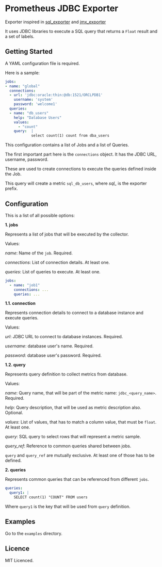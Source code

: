# Prometheus JDBC Exporter

Exporter inspired in [sql_exporter](https://github.com/justwatchcom/sql_exporter) and [jmx_exporter](https://github.com/prometheus/jmx_exporter)

It uses JDBC libraries to execute a SQL query that returns a `Float` result and a set of labels.

## Getting Started

A YAML configuration file is required. 

Here is a sample:

```yaml
jobs:
- name: "global"
  connections:
  - url: 'jdbc:oracle:thin:@db:1521/ORCLPDB1'
    username: 'system'
    password: 'welcome1'
  queries:
  - name: "db_users"
    help: "Database Users"
    values:
      - "count"
    query:  |
            select count(1) count from dba_users
```

This configuration contains a list of Jobs and a list of Queries.

The first important part here is the `connections` object. It has the JDBC URL, username, password.

These are used to create connections to execute the queries defined inside the Job.

This query will create a metric `sql_db_users`, where *sql_* is the exporter prefix.

## Configuration

This is a list of all possible options:

**1. jobs**

Represents a list of jobs that will be executed by the collector.

Values:

*name*: Name of the `job`. Required.

*connections*: List of connection details. At least one.

*queries*: List of queries to execute. At least one.


```yaml
jobs:
  - name: "job1"
    connections: ...
    queries: ...
```

**1.1. connection**

Represents connection details to connect to a database instance and
execute queries.

Values:

*url*: JDBC URL to connect to database instances. Required.

*username*: database user's name. Required.

*password*: database user's password. Required.


**1.2. query**

Represents query definition to collect metrics from database.

Values:

*name*: Query name, that will be part of the metric name: `jdbc_<query_name>`. Required.

*help*: Query description, that will be used as metric description also. Optional.

*values*: List of values, that has to match a column value, that must be `float`. At least one.

*query*: SQL query to select rows that will represent a metric sample.

*query_ref*: Reference to common queries shared between jobs.

`query` and `query_ref` are mutually exclusive. At least one of those has to be defined.

**2. queries**

Represents common queries that can be referenced from different `jobs`.

```yaml
queries:
  query1: |
    SELECT count(1) "COUNT" FROM users
```

Where `query1` is the key that will be used from `query` definition.

## Examples

Go to the `examples` directory.

## Licence

MIT Licenced.


